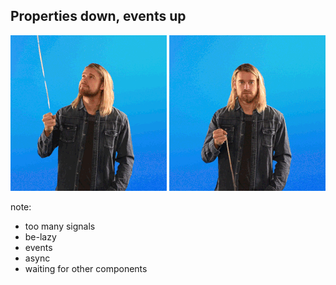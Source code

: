 ##  Properties down, events up

![alt text](images/giphy-downsized.gif)
![alt text](images/giphy-reverse.gif)

note:
* too many signals
* be-lazy
* events
* async
* waiting for other components
